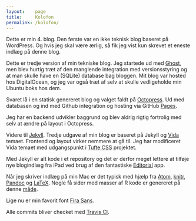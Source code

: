```yaml
---
layout:    page
title:     Kolofon
permalink: /kolofon/
---
```

Dette er min 4. blog. Den første var en ikke teknisk blog baseret på WordPress. Og hvis jeg skal være ærlig, så fik jeg vist kun skrevet et eneste indlæg på denne blog.

Dette er tredje version af min tekniske blog. Jeg startede ud med [Ghost](https://ghost.org/), men blev hurtig træt af den manglende integration med versionsstyring og at man skulle have en (SQLite) database bag bloggen. Mit blog var hosted hos DigitalOcean, og jeg var også træt af selv at skulle vedligeholde min Ubuntu boks hos dem.

Svaret lå i en statisk genereret blog og valget faldt på [Octopress](http://octopress.org/). Ud med databasen og ind med Github integration og hosting via GitHub [Pages](https://pages.github.com/).

Jeg har en backend udvikler baggrund og blev aldrig rigtig fortrolig med selv at ændre på layout i Octopress.

Videre til [Jekyll](http://jekyllrb.com/). Tredje udgave af min blog er baseret på Jekyll og [Vida](https://github.com/syaning/vida) temaet. Frontend og layout virker nemmere at gå til. Jeg har modificeret Vida temaet med udgangspunkt i [Tufte CSS](http://www.daveliepmann.com/tufte-css/) projektet.

Med Jekyll er alt kode i et repository og det er derfor meget lettere at tilføje nye blogindlæg fra iPad ved brug af den fantastiske [Editorial](http://omz-software.com/editorial/) app.

Når jeg skriver indlæg på min Mac er det typisk med hjælp fra [Atom](https://atom.io), [knitr](http://yihui.name/knitr/), [Pandoc](http://pandoc.org/) og [LaTeX](https://tug.org/mactex/). Nogle få sider med masser af R kode er genereret på denne [måde](http://www.jonzelner.net/jekyll/knitr/r/2014/07/02/autogen-knitr/).

Lige nu er min favorit font [Fira Sans](https://typekit.com/fonts/fira-sans).

Alle commits bliver checket med [Travis CI](https://travis-ci.org/).
